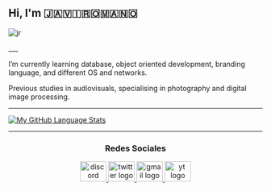 
## Hi, I'm 🇯​​​​​🇦​​​​​🇻​​​​​🇮​​​​​🇷​​​​​🇴​​​​​🇲​​​​​🇦​​​​​🇳​​​​​🇴​​​​​ 
<div align="left"> 
<img src="https://komarev.com/ghpvc/?username=JaviRomano&label=Profile%20views&color=0e75b6&style=flat" alt="jr" /> </p>
___

 I’m currently learning database, object oriented development, branding language, and different OS and networks.

Previous studies in audiovisuals, specialising in photography and digital image processing.
***
[![My GitHub Language Stats](https://github-readme-stats.vercel.app/api/top-langs/?username=JaviRomano&langs_count=5&theme=tokyonight)]()

***

<div align="center">  
  
### Redes Sociales   
<a href="jromano5855" target="_blank">
    <img src="https://raw.githubusercontent.com/maurodesouza/profile-readme-generator/master/src/assets/icons/social/discord/default.svg" width="52" height="40" alt="discord logo"  />
  </a>
  <a href="[Javi_Romano](https://twitter.com/Javi_Romano)" target="_blank">
    <img src="https://raw.githubusercontent.com/maurodesouza/profile-readme-generator/master/src/assets/icons/social/twitter/default.svg" width="52" height="40" alt="twitter logo"  />
</a>
<a href="javiromanofotografiaz@gmail.com" target="_blank">
    <img src="https://raw.githubusercontent.com/maurodesouza/profile-readme-generator/master/src/assets/icons/social/gmail/default.svg" width="52" height="40" alt="gmail logo"  />
  </a>
  <a href="[UC-b2fCszcUsN5wbL_KDIkbQ](https://www.youtube.com/channel/UC-b2fCszcUsN5wbL_KDIkbQ)" target="_blank">
    <img src="https://raw.githubusercontent.com/maurodesouza/profile-readme-generator/master/src/assets/icons/social/youtube/default.svg" width="52" height="40" alt="yt logo"  />
  </a>
</div>
<!---[![My GitHub Stats](https://github-readme-stats.vercel.app/api/?username=JaviRomano&count_private=true&theme=tokyonight&showicons=true)]() -->
